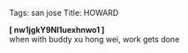 Tags: san jose
Title: HOWARD
  
**[ nw1jgkY9Nl1uexhnwo1 ]**  
when with buddy xu hong wei, work gets done